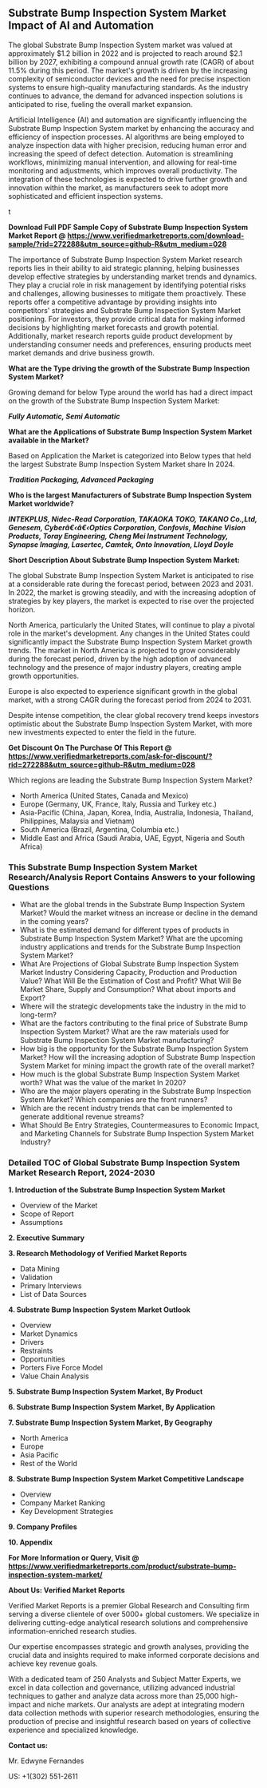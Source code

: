<h2>Substrate Bump Inspection System Market Impact of AI and Automation</h2><p>The global Substrate Bump Inspection System market was valued at approximately $1.2 billion in 2022 and is projected to reach around $2.1 billion by 2027, exhibiting a compound annual growth rate (CAGR) of about 11.5% during this period. The market's growth is driven by the increasing complexity of semiconductor devices and the need for precise inspection systems to ensure high-quality manufacturing standards. As the industry continues to advance, the demand for advanced inspection solutions is anticipated to rise, fueling the overall market expansion.</p><p>Artificial Intelligence (AI) and automation are significantly influencing the Substrate Bump Inspection System market by enhancing the accuracy and efficiency of inspection processes. AI algorithms are being employed to analyze inspection data with higher precision, reducing human error and increasing the speed of defect detection. Automation is streamlining workflows, minimizing manual intervention, and allowing for real-time monitoring and adjustments, which improves overall productivity. The integration of these technologies is expected to drive further growth and innovation within the market, as manufacturers seek to adopt more sophisticated and efficient inspection systems.</p>t</p><p id="" class=""><strong>Download Full PDF Sample Copy of Substrate Bump Inspection System Market Report @ <a href="https://www.verifiedmarketreports.com/download-sample/?rid=272288&utm_source=github-R&utm_medium=028" target="_blank">https://www.verifiedmarketreports.com/download-sample/?rid=272288&utm_source=github-R&utm_medium=028</a></strong></p><p>The importance of&nbsp;Substrate Bump Inspection System Market research reports lies in their ability to aid strategic planning, helping businesses develop effective strategies by understanding market trends and dynamics. They play a crucial role in risk management by identifying potential risks and challenges, allowing businesses to mitigate them proactively. These reports offer a competitive advantage by providing insights into competitors' strategies and Substrate Bump Inspection System Market positioning. For investors, they provide critical data for making informed decisions by highlighting market forecasts and growth potential. Additionally, market research reports guide product development by understanding consumer needs and preferences, ensuring products meet market demands and drive business growth.</p><p><strong>What are the&nbsp;Type driving the growth of the Substrate Bump Inspection System Market?</strong></p><p id="" class="">Growing demand for below Type around the world has had a direct impact on the growth of the Substrate Bump Inspection System Market:</p><em><strong>Fully Automatic, Semi Automatic</strong></em></p><strong>What are the&nbsp;Applications&nbsp;of Substrate Bump Inspection System Market available in the Market?</strong></p><p id="" class="">Based on Application the Market is categorized into Below types that held the largest Substrate Bump Inspection System Market share In 2024.</p><em><strong>Tradition Packaging, Advanced Packaging</strong></em></p><strong>Who is the largest Manufacturers of Substrate Bump Inspection System Market worldwide?</strong></p><p><em><strong>INTEKPLUS, Nidec-Read Corporation, TAKAOKA TOKO, TAKANO Co.,Ltd, Genesem, Cyberâ€‹â€‹Optics Corporation, Confovis, Machine Vision Products, Toray Engineering, Cheng Mei Instrument Technology, Synapse Imaging, Lasertec, Camtek, Onto Innovation, Lloyd Doyle</strong></em></p><p id="" class=""><strong>Short Description About Substrate Bump Inspection System Market:</strong></p><p>The global Substrate Bump Inspection System Market is anticipated to rise at a considerable rate during the forecast period, between 2023 and 2031. In 2022, the market is growing steadily, and with the increasing adoption of strategies by key players, the market is expected to rise over the projected horizon.</p><p>North America, particularly the United States, will continue to play a pivotal role in the market's development. Any changes in the United States could significantly impact the Substrate Bump Inspection System Market growth trends. The market in North America is projected to grow considerably during the forecast period, driven by the high adoption of advanced technology and the presence of major industry players, creating ample growth opportunities.</p><p>Europe is also expected to experience significant growth in the global market, with a strong CAGR during the forecast period from 2024 to 2031.</p><p>Despite intense competition, the clear global recovery trend keeps investors optimistic about the Substrate Bump Inspection System Market, with more new investments expected to enter the field in the future.</p><p id="" class=""><strong>Get Discount On The Purchase Of This Report @ <a href="https://www.verifiedmarketreports.com/ask-for-discount/?rid=272288&utm_source=github-R&utm_medium=028" target="_blank">https://www.verifiedmarketreports.com/ask-for-discount/?rid=272288&utm_source=github-R&utm_medium=028</a></strong></p>Which regions are leading the Substrate Bump Inspection System Market?</p><ul><li>North America (United States, Canada and Mexico)</li><li>Europe (Germany, UK, France, Italy, Russia and Turkey etc.)</li><li>Asia-Pacific (China, Japan, Korea, India, Australia, Indonesia, Thailand, Philippines, Malaysia and Vietnam)</li><li>South America (Brazil, Argentina, Columbia etc.)</li><li>Middle East and Africa (Saudi Arabia, UAE, Egypt, Nigeria and South Africa)</li></ul><h3 id="" class="">This Substrate Bump Inspection System Market Research/Analysis Report Contains Answers to your following Questions</h3><ul><li>What are the global trends in the Substrate Bump Inspection System Market? Would the market witness an increase or decline in the demand in the coming years?</li><li>What is the estimated demand for different types of products in Substrate Bump Inspection System Market? What are the upcoming industry applications and trends for the Substrate Bump Inspection System Market?</li><li>What Are Projections of Global Substrate Bump Inspection System Market Industry Considering Capacity, Production and Production Value? What Will Be the Estimation of Cost and Profit? What Will Be Market Share, Supply and Consumption? What about imports and Export?</li><li>Where will the strategic developments take the industry in the mid to long-term?</li><li>What are the factors contributing to the final price of Substrate Bump Inspection System Market? What are the raw materials used for Substrate Bump Inspection System Market manufacturing?</li><li>How big is the opportunity for the Substrate Bump Inspection System Market? How will the increasing adoption of Substrate Bump Inspection System Market for mining impact the growth rate of the overall market?</li><li>How much is the global Substrate Bump Inspection System Market worth? What was the value of the market In 2020?</li><li>Who are the major players operating in the Substrate Bump Inspection System Market? Which companies are the front runners?</li><li>Which are the recent industry trends that can be implemented to generate additional revenue streams?</li><li>What Should Be Entry Strategies, Countermeasures to Economic Impact, and Marketing Channels for Substrate Bump Inspection System Market Industry?</li></ul><h3 id="" class="">Detailed TOC of Global Substrate Bump Inspection System Market Research Report, 2024-2030</h3><p id="" class=""><strong>1. Introduction of the Substrate Bump Inspection System Market</strong></p><ul><li>Overview of the Market</li><li>Scope of Report</li><li>Assumptions</li></ul><p id="" class=""><strong>2. Executive Summary</strong></p><p id="" class=""><strong>3. Research Methodology of Verified Market Reports</strong></p><ul><li>Data Mining</li><li>Validation</li><li>Primary Interviews</li><li>List of Data Sources</li></ul><p id="" class=""><strong>4. Substrate Bump Inspection System Market Outlook</strong></p><ul><li>Overview</li><li>Market Dynamics</li><li>Drivers</li><li>Restraints</li><li>Opportunities</li><li>Porters Five Force Model</li><li>Value Chain Analysis</li></ul><p id="" class=""><strong>5. Substrate Bump Inspection System Market, By Product</strong></p><p id="" class=""><strong>6. Substrate Bump Inspection System Market, By Application</strong></p><p id="" class=""><strong>7. Substrate Bump Inspection System Market, By Geography</strong></p><ul><li>North America</li><li>Europe</li><li>Asia Pacific</li><li>Rest of the World</li></ul><p id="" class=""><strong>8. Substrate Bump Inspection System Market Competitive Landscape</strong></p><ul><li>Overview</li><li>Company Market Ranking</li><li>Key Development Strategies</li></ul><p id="" class=""><strong>9. Company Profiles</strong></p><p id="" class=""><strong>10. Appendix</strong></p><p id="" class=""><strong>For More Information or Query, Visit @ <a href="https://www.verifiedmarketreports.com/product/substrate-bump-inspection-system-market/" target="_blank">https://www.verifiedmarketreports.com/product/substrate-bump-inspection-system-market/</a></strong></p><p id="" class=""><strong>About Us: Verified Market Reports</strong></p><p id="" class="">Verified Market Reports is a premier Global Research and Consulting firm serving a diverse clientele of over 5000+ global customers. We specialize in delivering cutting-edge analytical research solutions and comprehensive information-enriched research studies.</p><p id="" class="">Our expertise encompasses strategic and growth analyses, providing the crucial data and insights required to make informed corporate decisions and achieve key revenue goals.</p><p id="" class="">With a dedicated team of 250 Analysts and Subject Matter Experts, we excel in data collection and governance, utilizing advanced industrial techniques to gather and analyze data across more than 25,000 high-impact and niche markets. Our analysts are adept at integrating modern data collection methods with superior research methodologies, ensuring the production of precise and insightful research based on years of collective experience and specialized knowledge.</p><p id="" class=""><strong>Contact us:</strong></p><p id="" class="">Mr. Edwyne Fernandes</p><p id="" class="">US: +1(302) 551-2611</p>